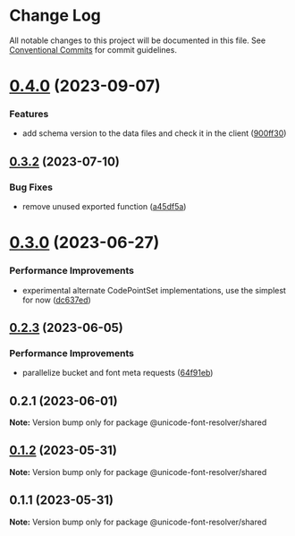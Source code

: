 # Change Log

All notable changes to this project will be documented in this file.
See [Conventional Commits](https://conventionalcommits.org) for commit guidelines.

# [0.4.0](https://github.com/lojjic/unicode-font-resolver/compare/v0.3.2...v0.4.0) (2023-09-07)

### Features

- add schema version to the data files and check it in the client ([900ff30](https://github.com/lojjic/unicode-font-resolver/commit/900ff305ade1ab765108dc5a5d347226c63970d8))

## [0.3.2](https://github.com/lojjic/unicode-font-resolver/compare/v0.3.1...v0.3.2) (2023-07-10)

### Bug Fixes

- remove unused exported function ([a45df5a](https://github.com/lojjic/unicode-font-resolver/commit/a45df5a4f6eb11d87e74a8006699eab79f911dd0))

# [0.3.0](https://github.com/lojjic/unicode-font-resolver/compare/v0.2.3...v0.3.0) (2023-06-27)

### Performance Improvements

- experimental alternate CodePointSet implementations, use the simplest for now ([dc637ed](https://github.com/lojjic/unicode-font-resolver/commit/dc637ed66f6c2811e2a73d8cbb7c0a3aa1a16084))

## [0.2.3](https://github.com/lojjic/unicode-font-resolver/compare/v0.2.2...v0.2.3) (2023-06-05)

### Performance Improvements

- parallelize bucket and font meta requests ([64f91eb](https://github.com/lojjic/unicode-font-resolver/commit/64f91ebdb3b8cc16f2b6ef4e90139ecb3459056c))

## 0.2.1 (2023-06-01)

**Note:** Version bump only for package @unicode-font-resolver/shared

## [0.1.2](https://github.com/lojjic/unicode-font-resolver/compare/@unicode-font-resolver/shared@0.1.1...@unicode-font-resolver/shared@0.1.2) (2023-05-31)

**Note:** Version bump only for package @unicode-font-resolver/shared

## 0.1.1 (2023-05-31)

**Note:** Version bump only for package @unicode-font-resolver/shared
